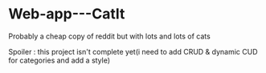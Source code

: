 # Web-app---CatIt
Probably a cheap copy of reddit but with lots and lots of cats

Spoiler : this project isn't complete yet(i need to add CRUD & dynamic CUD for categories and add a style)